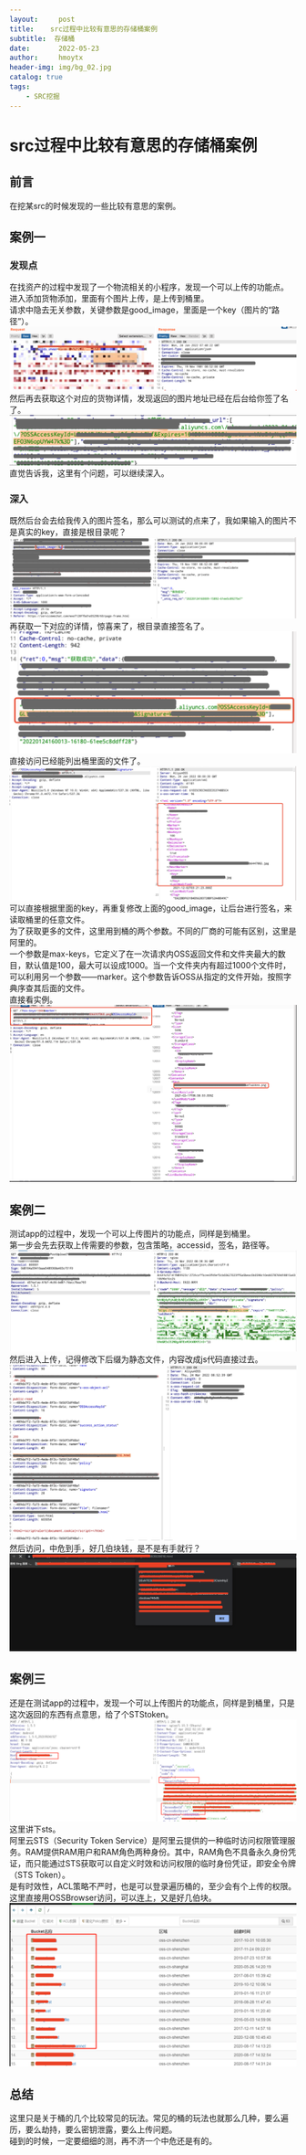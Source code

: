 ```yaml
---
layout:     post
title:    src过程中比较有意思的存储桶案例
subtitle:  存储桶
date:       2022-05-23
author:     hmoytx
header-img: img/bg_02.jpg
catalog: true
tags:
    - SRC挖掘
---
```

# src过程中比较有意思的存储桶案例

## 前言
在挖某src的时候发现的一些比较有意思的案例。   

## 案例一

### 发现点
在找资产的过程中发现了一个物流相关的小程序，发现一个可以上传的功能点。  
进入添加货物添加，里面有个图片上传，是上传到桶里。  
请求中隐去无关参数，关键参数是good_image，里面是一个key（图片的“路径”）。  
![3](/img/220523_img.png)  
然后再去获取这个对应的货物详情，发现返回的图片地址已经在后台给你签了名了。  
![4](/img/220523_sign.png)  
直觉告诉我，这里有个问题，可以继续深入。    

### 深入
既然后台会去给我传入的图片签名，那么可以测试的点来了，我如果输入的图片不是真实的key，直接是根目录呢？  
![5](/img/220523_root.png)  
再获取一下对应的详情，惊喜来了，根目录直接签名了。  
![6](/img/220523_root1.png)  
直接访问已经能列出桶里面的文件了。  
![7](/img/220523_osskey.png)  
可以直接根据里面的key，再重复修改上面的good_image，让后台进行签名，来读取桶里的任意文件。  
为了获取更多的文件，这里用到桶的两个参数。不同的厂商的可能有区别，这里是阿里的。  
一个参数是max-keys，它定义了在一次请求内OSS返回文件和文件夹最大的数目，默认值是100，最大可以设成1000。当一个文件夹内有超过1000个文件时，可以利用另一个参数——marker。这个参数告诉OSS从指定的文件开始，按照字典序查其后面的文件。    
直接看实例。  
![8](/img/220523_list.png)   

## 案例二
测试app的过程中，发现一个可以上传图片的功能点，同样是到桶里。  
第一步会先去获取上传需要的参数，包含策略，accessid，签名，路径等。  
![9](/img/220523_policy.png)   
然后进入上传，记得修改下后缀为静态文件，内容改成js代码直接过去。  
![10](/img/220523_upload.png)   
然后访问，中危到手，好几伯块钱，是不是有手就行？  
![11](/img/220523_alert.png)   

## 案例三
还是在测试app的过程中，发现一个可以上传图片的功能点，同样是到桶里，只是这次返回的东西有点意思，给了个STStoken。  
![12](/img/220523_sts.png)   
这里讲下sts。  
阿里云STS（Security Token Service）是阿里云提供的一种临时访问权限管理服务。RAM提供RAM用户和RAM角色两种身份。其中，RAM角色不具备永久身份凭证，而只能通过STS获取可以自定义时效和访问权限的临时身份凭证，即安全令牌（STS Token）。  
是有时效性，ACL策略不严时，也是可以登录遍历桶的，至少会有个上传的权限。  
这里直接用OSSBrowser访问，可以连上，又是好几伯块。  
![13](/img/220523_ossbrowser.png)   


## 总结
这里只是关于桶的几个比较常见的玩法。常见的桶的玩法也就那么几种，要么遍历，要么劫持，要么密钥泄露，要么上传问题。  
碰到的时候，一定要细细的测，再不济一个中危还是有的。     



